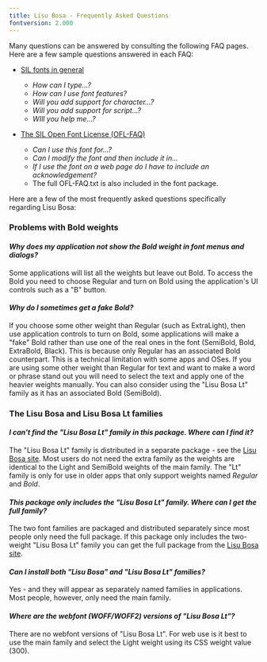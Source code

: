```yaml
---
title: Lisu Bosa - Frequently Asked Questions
fontversion: 2.000
---
```


Many questions can be answered by consulting the following FAQ pages. Here are a few sample questions answered in each FAQ:

- [SIL fonts in general](http://software.sil.org/fonts/faq)
    - *How can I type...?*
    - *How can I use font features?*
    - *Will you add support for character...?*
    - *Will you add support for script...?*
    - *WIll you help me...?*

- [The SIL Open Font License (OFL-FAQ)](https://scripts.sil.org/OFL-FAQ_web)
    - *Can I use this font for...?*
    - *Can I modify the font and then include it in...*
    - *If I use the font on a web page do I have to include an acknowledgement?*
    - The full OFL-FAQ.txt is also included in the font package.

Here are a few of the most frequently asked questions specifically regarding Lisu Bosa:

### Problems with Bold weights

#### *Why does my application not show the Bold weight in font menus and dialogs?*

Some applications will list all the weights but leave out Bold. To access the Bold you need to choose Regular and turn on Bold using the application's UI controls such as a "B" button.

#### *Why do I sometimes get a fake Bold?*

If you choose some other weight than Regular (such as ExtraLight), then use application controls to turn on Bold, some applications will make a "fake" Bold rather than use one of the real ones in the font (SemiBold, Bold, ExtraBold, Black). This is because only Regular has an associated Bold counterpart. This is a technical limitation with some apps and OSes. If you are using some other weight than Regular for text and want to make a word or phrase stand out you will need to select the text and apply one of the heavier weights manually. You can also consider using the "Lisu Bosa Lt" family as it has an associated Bold (SemiBold).

### The Lisu Bosa and Lisu Bosa Lt families

#### *I can't find the "Lisu Bosa Lt" family in this package. Where can I find it?*

The "Lisu Bosa Lt" family is distributed in a separate package - see the [Lisu Bosa site](https://software.sil.org/lisubosa/). Most users do not need the extra family as the weights are identical to the Light and SemiBold weights of the main family. The "Lt" family is only for use in older apps that only support weights named *Regular* and *Bold*.

#### *This package only includes the "Lisu Bosa Lt" family. Where can I get the full family?*

The two font families are packaged and distributed separately since most people only need the full package. If this package only includes the two-weight "Lisu Bosa Lt" family you can get the full package from the [Lisu Bosa site](https://software.sil.org/lisubosa/).

#### *Can I install both "Lisu Bosa" and "Lisu Bosa Lt" families?*

Yes - and they will appear as separately named families in applications. Most people, however, only need the main family.

#### *Where are the webfont (WOFF/WOFF2) versions of "Lisu Bosa Lt"?*

There are no webfont versions of "Lisu Bosa Lt". For web use is it best to use the main family and select the Light weight using its CSS weight value (300).

